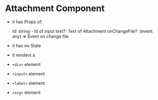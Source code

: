 # Attachment Component

- it has Props of:

  id: string - Id of input
  text?:  Text of Attachment
  onChangeFile?: (event: any) => Event on change file

- it has no State

- it renders a

-  `<div>` element

-  `<input>` element

-  `<label>` element

-  `<svg>` element